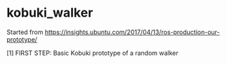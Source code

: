 # kobuki_walker
Started from https://insights.ubuntu.com/2017/04/13/ros-production-our-prototype/

[1] FIRST STEP: Basic Kobuki prototype of a random walker
